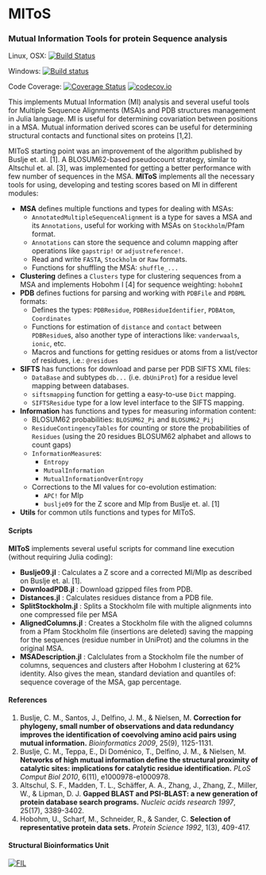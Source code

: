 # MIToS
### Mutual Information Tools for protein Sequence analysis

Linux, OSX: [![Build Status](https://travis-ci.org/diegozea/MIToS.jl.svg?branch=master)](https://travis-ci.org/diegozea/MIToS.jl)

Windows: [![Build status](https://ci.appveyor.com/api/projects/status/h6o72b5dtdeto336/branch/master?svg=true)](https://ci.appveyor.com/project/diegozea/mitos-jl/branch/master)

Code Coverage: [![Coverage Status](https://coveralls.io/repos/diegozea/MIToS.jl/badge.svg?branch=master&service=github)](https://coveralls.io/github/diegozea/MIToS.jl?branch=master) [![codecov.io](http://codecov.io/github/diegozea/MIToS.jl/coverage.svg?branch=master)](http://codecov.io/github/diegozea/MIToS.jl?branch=master)

This implements Mutual Information (MI) analysis and several useful tools for Multiple Sequence Alignments (MSA)s and PDB structures management in Julia language. MI is useful for determining covariation between positions in a MSA. Mutual information derived scores can be useful for determining structural contacts and functional sites on proteins [1,2].

MIToS starting point was an improvement of the algorithm published by Buslje et. al. [1]. A BLOSUM62-based pseudocount strategy, similar to Altschul et. al. [3], was implemented for getting a better performance with few number of sequences in the MSA. **MIToS** implements all the necessary tools for using, developing and testing scores based on MI in different modules:   

* **MSA** defines multiple functions and types for dealing with MSAs:  
  * `AnnotatedMultipleSequenceAlignment` is a type for saves a MSA and its `Annotations`, useful for working with MSAs on `Stockholm`/Pfam format. 
  * `Annotations` can store the sequence and column mapping after operations like `gapstrip!` or `adjustreference!`.
  * Read and write `FASTA`, `Stockholm` or `Raw` formats.
  * Functions for shuffling the MSA: `shuffle_...`
* **Clustering** defines a `Clusters` type for clustering sequences from a MSA and implements Hobohm I [4] for sequence weighting: `hobohmI`  
* **PDB** defines fuctions for parsing and working with `PDBFile` and `PDBML` formats:  
  * Defines the types: `PDBResidue`, `PDBResidueIdentifier`, `PDBAtom`, `Coordinates`
  * Functions for estimation of `distance` and `contact` between `PDBResidue`s, also another type of interactions like: `vanderwaals`, `ionic`, etc.
  * Macros and functions for getting residues or atoms from a list/vector of residues, i.e.: `@residues`
* **SIFTS** has functions for download and parse per PDB SIFTS XML files:  
  * `DataBase` and subtypes `db...` (i.e. `dbUniProt`) for a residue level mapping between databases.
  * `siftsmapping` function for getting a easy-to-use `Dict` mapping. 
  * `SIFTSResidue` type for a low level interface to the SIFTS mapping.
* **Information** has functions and types for measuring information content:  
  * BLOSUM62 probabilities: `BLOSUM62_Pi` and `BLOSUM62_Pij`
  * `ResidueContingencyTables` for counting or store the probabilities of `Residues` (using the 20 residues BLOSUM62 alphabet and allows to count gaps)
  * `InformationMeasure`s:
    * `Entropy`
    * `MutualInformation`
    * `MutualInformationOverEntropy`
  * Corrections to the MI values for co-evolution estimation:
    * `APC!` for MIp
    * `buslje09` for the Z score and MIp from Buslje et. al. [1]
* **Utils** for common utils functions and types for MIToS.

#### Scripts   

**MIToS** implements several useful scripts for command line execution (without requiring Julia coding):  
  
* **Buslje09.jl** : Calculates a Z score and a corrected MI/MIp as described on Buslje et. al. [1].
* **DownloadPDB.jl** : Download gzipped files from PDB.
* **Distances.jl** : Calculates residues distance from a PDB file.
* **SplitStockholm.jl** : Splits a Stockholm file with multiple alignments into one compressed file per MSA
* **AlignedColumns.jl** : Creates a Stockholm file with the aligned columns from a Pfam Stockholm file (insertions are deleted) saving the mapping for the sequences (residue number in UniProt) and the columns in the original MSA.
* **MSADescription.jl** : Calclulates from a Stockholm file the number of columns, sequences and clusters after Hobohm I clustering at 62% identity. Also gives the mean, standard deviation and quantiles of: sequence coverage of the MSA, gap percentage.

#### References  

1. Buslje, C. M., Santos, J., Delfino, J. M., & Nielsen, M. **Correction for phylogeny, small number of observations and data redundancy improves the identification of coevolving amino acid pairs using mutual information.** *Bioinformatics 2009*, 25(9), 1125-1131.  
2. Buslje, C. M., Teppa, E., Di Doménico, T., Delfino, J. M., & Nielsen, M. **Networks of high mutual information define the structural proximity of catalytic sites: implications for catalytic residue identification.** *PLoS Comput Biol 2010*, 6(11), e1000978-e1000978.
3. Altschul, S. F., Madden, T. L., Schäffer, A. A., Zhang, J., Zhang, Z., Miller, W., & Lipman, D. J. **Gapped BLAST and PSI-BLAST: a new generation of protein database search programs.** *Nucleic acids research 1997*, 25(17), 3389-3402.
4. Hobohm, U., Scharf, M., Schneider, R., & Sander, C. **Selection of representative protein data sets.** *Protein Science 1992*, 1(3), 409-417.


#### Structural Bioinformatics Unit  
[![FIL](http://mistic.leloir.org.ar/imgs/logo_horizontal.png)](http://www.leloir.org.ar/)
